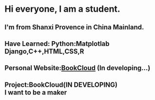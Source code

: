 # Hi everyone, I am a student.
## I'm from Shanxi Provence in China Mainland.
## Have Learned: Python:Matplotlab Django,C++,HTML,CSS,R
## Personal Website:[BookCloud](http://www.bookcloud.icu/) (In developing...)
## Project:BookCloud(IN DEVELOPING) <br> I want to be a maker
